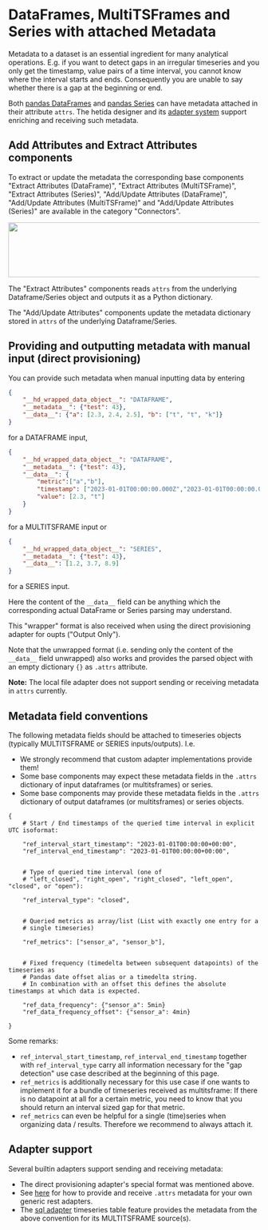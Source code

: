 # DataFrames, MultiTSFrames and Series with attached Metadata

Metadata to a dataset is an essential ingredient for many analytical operations. E.g. if you want to detect gaps in an irregular timeseries and you only get the timestamp, value pairs of a time interval, you cannot know where the interval starts and ends. Consequently you are unable to say whether there is a gap at the beginning or end.

Both [pandas DataFrames](https://pandas.pydata.org/docs/reference/api/pandas.DataFrame.attrs.html) and [pandas Series](https://pandas.pydata.org/pandas-docs/version/1.0.0/reference/api/pandas.Series.attrs.html) can have metadata attached in their attribute `attrs`. The hetida designer and its [adapter system](./adapter_system/generic_rest_adapters/web_service_interface.md) support enriching and receiving such metadata.

## Add Attributes and Extract Attributes components

To extract or update the metadata the corresponding base components "Extract Attributes (DataFrame)", "Extract Attributes (MultiTSFrame)", "Extract Attributes (Series)", "Add/Update Attributes (DataFrame)", "Add/Update Attributes (MultiTSFrame)" and "Add/Update Attributes (Series)" are available in the category "Connectors".

<img src="./assets/metadata_base_components.png" height="110" width=850> 

The "Extract Attributes" components reads `attrs` from the underlying Dataframe/Series object and outputs it as a Python dictionary.

The "Add/Update Attributes" components update the metadata dictionary stored in `attrs` of the underlying Dataframe/Series.

## Providing and outputting metadata with manual input (direct provisioning)
You can provide such metadata when manual inputting data by entering
```json
{
    "__hd_wrapped_data_object__": "DATAFRAME",
    "__metadata__": {"test": 43},
    "__data__": {"a": [2.3, 2.4, 2.5], "b": ["t", "t", "k"]}
}
```
for a DATAFRAME input,
```json
{
    "__hd_wrapped_data_object__": "DATAFRAME",
    "__metadata__": {"test": 43},
    "__data__": {
        "metric":["a","b"],
        "timestamp": ["2023-01-01T00:00:00.000Z","2023-01-01T00:00:00.000Z"],
        "value": [2.3, "t"]
    }
}
```
for a MULTITSFRAME input or
```json
{
    "__hd_wrapped_data_object__": "SERIES",
    "__metadata__": {"test": 43},
    "__data__": [1.2, 3.7, 8.9]
}
```
for a SERIES input.

Here the content of the `__data__` field can be anything which the corresponding actual DataFrame or Series parsing may understand.

This "wrapper" format is also received when using the direct provisioning adapter for oupts ("Output Only").

Note that the unwrapped format (i.e. sending only the content of the `__data__` field unwrapped) also works and provides the parsed object with an empty dictionary `{}` as `.attrs` attribute.

**Note:** The local file adapter does not support sending or receiving metadata in `attrs` currently.


## Metadata field conventions

The following metadata fields should be attached to timeseries objects (typically MULTITSFRAME or SERIES inputs/outputs). I.e.
* We strongly recommend that custom adapter implementations provide them!
* Some base components may expect these metadata fields in the `.attrs` dictionary of input dataframes (or multitsframes) or series.
* Some base components may provide these metadata fields in the `.attrs` dictionary of output dataframes (or multitsframes) or series objects.

```
{
    # Start / End timestamps of the queried time interval in explicit UTC isoformat:

    "ref_interval_start_timestamp": "2023-01-01T00:00:00+00:00", 
    "ref_interval_end_timestamp": "2023-01-01T00:00:00+00:00",


    # Type of queried time interval (one of
    # "left_closed", "right_open", "right_closed", "left_open", "closed", or "open"):

    "ref_interval_type": "closed",


    # Queried metrics as array/list (List with exactly one entry for a 
    # single timeseries)

    "ref_metrics": ["sensor_a", "sensor_b"],


    # Fixed frequency (timedelta between subsequent datapoints) of the timeseries as
    # Pandas date offset alias or a timedelta string.
    # In combination with an offset this defines the absolute timestamps at which data is expected.

    "ref_data_frequency": {"sensor_a": 5min}
    "ref_data_frequency_offset": {"sensor_a": 4min}

}
```

Some remarks:
* `ref_interval_start_timestamp`, `ref_interval_end_timestamp` together with `ref_interval_type` carry all information necessary for the "gap detection" use case described at the beginning of this page.
* `ref_metrics` is additionally necessary for this use case if one wants to implement it for a bundle of timeseries received as multitsframe: If there is no datapoint at all for a certain metric, you need to know that you should return an interval sized gap for that metric.
* `ref_metrics` can even be helpful for a single (time)series when organizing data / results. Therefore we recommend to always attach it.

## Adapter support
Several builtin adapters support sending and receiving metadata:
* The direct provisioning adapter's special format was mentioned above.
* See [here](./adapter_system/generic_rest_adapters/web_service_interface.md) for how to provide and receive `.attrs` metadata for your own generic rest adapters.
* The [sql adapter](./adapter_system/sql_adapter.md) timeseries table feature provides the metadata from the above convention for its MULTITSFRAME source(s).

